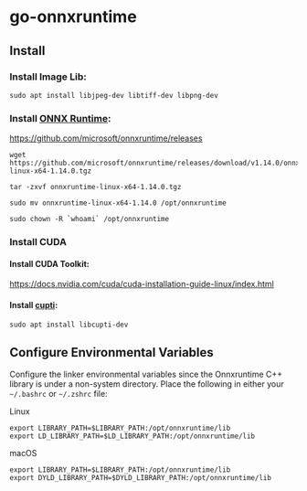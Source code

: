 # go-onnxruntime

## Install

### Install Image Lib:

```shell
sudo apt install libjpeg-dev libtiff-dev libpng-dev
```

### Install [ONNX Runtime](https://github.com/microsoft/onnxruntime):

<https://github.com/microsoft/onnxruntime/releases>

```shell
wget https://github.com/microsoft/onnxruntime/releases/download/v1.14.0/onnxruntime-linux-x64-1.14.0.tgz

tar -zxvf onnxruntime-linux-x64-1.14.0.tgz

sudo mv onnxruntime-linux-x64-1.14.0 /opt/onnxruntime

sudo chown -R `whoami` /opt/onnxruntime
```

### Install CUDA

#### Install CUDA Toolkit:

<https://docs.nvidia.com/cuda/cuda-installation-guide-linux/index.html>

#### Install [cupti](https://docs.nvidia.com/cuda/cupti/index.html):

```shell
sudo apt install libcupti-dev
```

## Configure Environmental Variables

Configure the linker environmental variables since the Onnxruntime C++ library is under a non-system directory. Place the following in either your `~/.bashrc` or `~/.zshrc` file:

Linux
```
export LIBRARY_PATH=$LIBRARY_PATH:/opt/onnxruntime/lib
export LD_LIBRARY_PATH=$LD_LIBRARY_PATH:/opt/onnxruntime/lib

```

macOS
```
export LIBRARY_PATH=$LIBRARY_PATH:/opt/onnxruntime/lib
export DYLD_LIBRARY_PATH=$DYLD_LIBRARY_PATH:/opt/onnxruntime/lib
```
